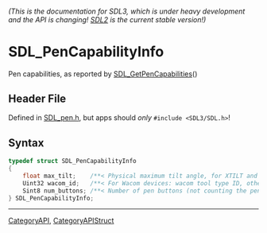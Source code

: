 ###### (This is the documentation for SDL3, which is under heavy development and the API is changing! [SDL2](https://wiki.libsdl.org/SDL2/) is the current stable version!)
# SDL_PenCapabilityInfo

Pen capabilities, as reported by [SDL_GetPenCapabilities](SDL_GetPenCapabilities)()

## Header File

Defined in [SDL_pen.h](https://github.com/libsdl-org/SDL/blob/main/include/SDL3/SDL_pen.h), but apps should _only_ `#include <SDL3/SDL.h>`!

## Syntax

```c
typedef struct SDL_PenCapabilityInfo
{
    float max_tilt;    /**< Physical maximum tilt angle, for XTILT and YTILT, or SDL_PEN_INFO_UNKNOWN .  Pens cannot typically tilt all the way to 90 degrees, so this value is usually less than 90.0. */
    Uint32 wacom_id;   /**< For Wacom devices: wacom tool type ID, otherwise 0 (useful e.g. with libwacom) */
    Sint8 num_buttons; /**< Number of pen buttons (not counting the pen tip), or SDL_PEN_INFO_UNKNOWN */
} SDL_PenCapabilityInfo;
```

----
[CategoryAPI](CategoryAPI), [CategoryAPIStruct](CategoryAPIStruct)

